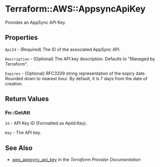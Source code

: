 # Terraform::AWS::AppsyncApiKey

Provides an AppSync API Key.

## Properties

`ApiId` - (Required) The ID of the associated AppSync API.

`Description` - (Optional) The API key description. Defaults to "Managed by Terraform".

`Expires` - (Optional) RFC3339 string representation of the expiry date. Rounded down to nearest hour. By default, it is 7 days from the date of creation.


## Return Values

### Fn::GetAtt

`Id` - API Key ID (Formatted as ApiId:Key).

`Key` - The API key.

## See Also

* [aws_appsync_api_key](https://www.terraform.io/docs/providers/aws/r/appsync_api_key.html) in the _Terraform Provider Documentation_